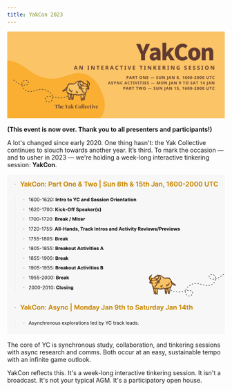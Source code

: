 ```yaml
---
title: YakCon 2023
---
```

[![YakCon 2023](img/yakcon2023-banner.webp)](https://lu.ma/yakcon)

**(This event is now over. Thank you to all presenters and participants!)**

A lot's changed since early 2020. One thing hasn't: the Yak Collective continues to slouch towards another year. It’s third. To mark the occasion — and to usher in 2023 — we're holding a week-long interactive tinkering session: **YakCon**.

[![YakCon 2023 schedule](img/yakcon2023-schedule.webp)](https://lu.ma/yakcon)

The core of YC is synchronous study, collaboration, and tinkering sessions with async research and comms. Both occur at an easy, sustainable tempo with an infinite game outlook.

YakCon reflects this. It's a week-long interactive tinkering session. It isn't a broadcast. It's not your typical AGM. It's a participatory open house.
